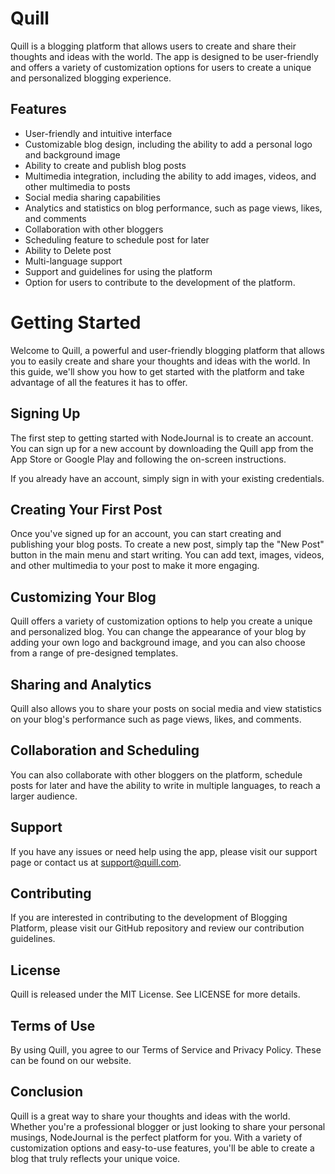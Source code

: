 # Quill

Quill is a blogging platform that allows users to create and share their thoughts and ideas with the world. The app is designed to be user-friendly and offers a variety of customization options for users to create a unique and personalized blogging experience.

## Features
- User-friendly and intuitive interface
- Customizable blog design, including the ability to add a personal logo and background image
- Ability to create and publish blog posts
- Multimedia integration, including the ability to add images, videos, and other multimedia to posts
- Social media sharing capabilities
- Analytics and statistics on blog performance, such as page views, likes, and comments
- Collaboration with other bloggers
- Scheduling feature to schedule post for later
- Ability to Delete post
- Multi-language support
- Support and guidelines for using the platform
- Option for users to contribute to the development of the platform.

# Getting Started

Welcome to Quill, a powerful and user-friendly blogging platform that allows you to easily create and share your thoughts and ideas with the world. In this guide, we'll show you how to get started with the platform and take advantage of all the features it has to offer.

## Signing Up

The first step to getting started with NodeJournal is to create an account. You can sign up for a new account by downloading the Quill app from the App Store or Google Play and following the on-screen instructions.

If you already have an account, simply sign in with your existing credentials.

## Creating Your First Post

Once you've signed up for an account, you can start creating and publishing your blog posts. To create a new post, simply tap the "New Post" button in the main menu and start writing. You can add text, images, videos, and other multimedia to your post to make it more engaging.

## Customizing Your Blog

Quill offers a variety of customization options to help you create a unique and personalized blog. You can change the appearance of your blog by adding your own logo and background image, and you can also choose from a range of pre-designed templates.

## Sharing and Analytics

Quill also allows you to share your posts on social media and view statistics on your blog's performance such as page views, likes, and comments.

## Collaboration and Scheduling

You can also collaborate with other bloggers on the platform, schedule posts for later and have the ability to write in multiple languages, to reach a larger audience.

## Support

If you have any issues or need help using the app, please visit our support page or contact us at support@quill.com.

## Contributing

If you are interested in contributing to the development of Blogging Platform, please visit our GitHub repository and review our contribution guidelines.

## License
Quill is released under the MIT License. See LICENSE for more details.

## Terms of Use

By using Quill, you agree to our Terms of Service and Privacy Policy. These can be found on our website.

## Conclusion

Quill is a great way to share your thoughts and ideas with the world. Whether you're a professional blogger or just looking to share your personal musings, NodeJournal is the perfect platform for you. With a variety of customization options and easy-to-use features, you'll be able to create a blog that truly reflects your unique voice.
